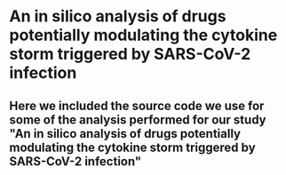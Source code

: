 # An in silico analysis of drugs potentially modulating the cytokine storm triggered by SARS-CoV-2 infection
## Here we included the source code we use for some of the analysis performed for our study "An in silico analysis of drugs potentially modulating the cytokine storm triggered by SARS-CoV-2 infection"
